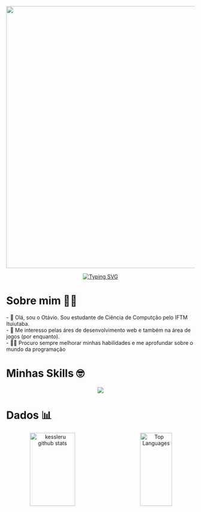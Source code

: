 <div align="center">
  <img src="https://user-images.githubusercontent.com/74038190/225813708-98b745f2-7d22-48cf-9150-083f1b00d6c9.gif" width="700">
</div>

<p align="center">
    <a href="https://git.io/typing-svg"><img src="https://readme-typing-svg.demolab.com?font=Fira+Code&size=30&duration=3000&width=435&lines=Ot%C3%A1vio+Kessler+Ustra;IFTM%E2%80%8E+%E2%80%8E+%E2%80%8E%E2%80%8E+%E2%80%8E-+%E2%80%8E+%E2%80%8E++Ituiutaba" alt="Typing SVG" /></a>
</p>



<div>

# Sobre mim 💪😁

</div>

<p>
- 👋 Olá, sou o Otávio. Sou estudante de Ciência de Computção pelo IFTM Ituiutaba.<br>
- 👀 Me interesso pelas áres de desenvolvimento web e também na área de jogos (por enquanto).<br>
- 🧑‍💻 Procuro sempre melhorar minhas habilidades e me aprofundar sobre o mundo da programação
</p>



<div>

# Minhas Skills 🤓

</div>

<p align="center">
  <a href="https://skillicons.dev">
    <img src="https://skillicons.dev/icons?i=c,python,html,css,javascript" />
  </a>
</p>



<div>

# Dados 📊

</div>

<div align="center" style="display: flex; flex-wrap: wrap; justify-content: space-between; align-items: center;">
  <img
    width="49%"
    height="195px"
    src="https://github-readme-stats.vercel.app/api?username=kessleru&show_icons=true&bg_color=0d1117&title_color=f8f8f2&hide_border=true&text_color=ffff&icon_color=8be9fd&rank_icon=github&include_all_commits=true"
    alt="kessleru github stats"
  />
  <img
    width="41%"
    height="195px"
    src="https://github-readme-stats-git-masterrstaa-rickstaa.vercel.app/api/top-langs/?username=kessleru&layout=compact&hide_border=true&title_color=f8f8f2&text_color=8be9fd&bg_color=0d1117"
    alt="Top Languages"
  />
</div>
